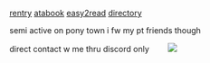 [rentry](https://rentry.co/orph) [atabook](https://ovrpheus.atabook.org/) [easy2read](https://rentry.co/novoamor) [directory](https://rentry.co/ovrpheus)

semi active on pony town i fw my pt friends though

direct contact w me thru discord only 
ㅤ ㅤ<img src="https://i.imgur.com/l4W0o1o.png"/>
